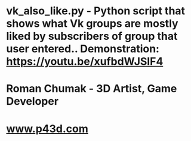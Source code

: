 # vk_also_like.py - Python script that shows what Vk groups are mostly liked by subscribers of group that user entered.. Demonstration: https://youtu.be/xufbdWJSlF4
# Roman Chumak - 3D Artist, Game Developer
# www.p43d.com

